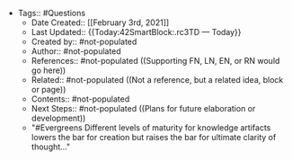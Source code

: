 - Tags:: #Questions
    - Date Created:: [[February 3rd, 2021]]
    - Last Updated:: {{Today:42SmartBlock:.rc3TD — Today}}
    - Created by:: #not-populated
    - Author:: #not-populated
    - References:: #not-populated ((Supporting FN, LN, EN, or RN would go here))
    - Related:: #not-populated ((Not a reference, but a related idea, block or page))
    - Contents:: #not-populated
    - Next Steps:: #not-populated ((Plans for future elaboration or development))
    - "#Evergreens Different levels of maturity for knowledge artifacts lowers the bar for creation but raises the bar for ultimate clarity of thought..."
